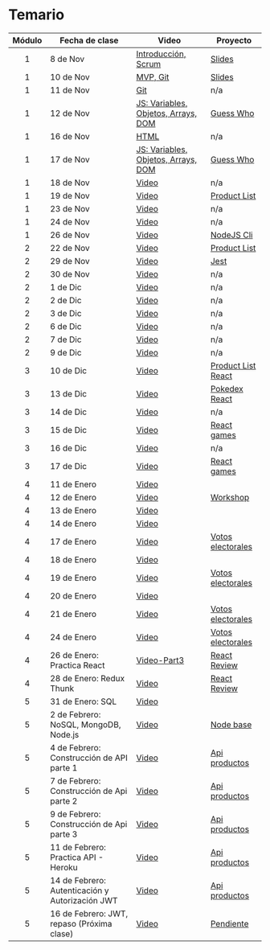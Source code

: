 # Temario

| Módulo | Fecha de clase                                  | Video                                                                                                                  | Proyecto                                                  |
| :----: | ----------------------------------------------- | ---------------------------------------------------------------------------------------------------------------------- | --------------------------------------------------------- |
|   1    | 8 de Nov                                        | [Introducción, Scrum](https://drive.google.com/file/d/17TyrV_fmIlXjleq2TPe92oL486xLkz-g/view?usp=sharing)              | [Slides](resources/slides/Scrum.pdf)                      |
|   1    | 10 de Nov                                       | [MVP, Git](https://makeitreal.s3.amazonaws.com/videos/83861016190/2021-11-11/7Dr544Lzc.mp4)                            | [Slides](resources/slides/Git.pdf)                        |
|   1    | 11 de Nov                                       | [Git](https://makeitreal.s3.amazonaws.com/videos/83861016190/2021-11-12/ggvzGJWmW.mp4)                                 | n/a                                                       |
|   1    | 12 de Nov                                       | [JS: Variables, Objetos, Arrays, DOM](https://makeitreal.s3.amazonaws.com/videos/83861016190/2021-11-13/0yatHvseF.mp4) | [Guess Who](projects/guess-who)                           |
|   1    | 16 de Nov                                       | [HTML](https://makeitreal.s3.amazonaws.com/videos/83861016190/2021-11-17/Cj3RKDxEN.mp4)                                | n/a                                                       |
|   1    | 17 de Nov                                       | [JS: Variables, Objetos, Arrays, DOM](https://makeitreal.s3.amazonaws.com/videos/83861016190/2021-11-18/O9KMWUC3I.mp4) | [Guess Who](projects/guess-who)                           |
|   1    | 18 de Nov                                       | [Video](https://makeitreal.s3.amazonaws.com/videos/83861016190/2021-11-19/s85r8EZwG.mp4)                               | n/a                                                       |
|   1    | 19 de Nov                                       | [Video](https://makeitreal.s3.amazonaws.com/videos/83861016190/2021-11-20/QdgSzsvCo.mp4)                               | [Product List](projects/product-list)                     |
|   1    | 23 de Nov                                       | [Video](https://makeitreal.s3.amazonaws.com/videos/83861016190/2021-11-24/NRAWunMKa.mp4)                               | n/a                                                       |
|   1    | 24 de Nov                                       | [Video](https://makeitreal.s3.amazonaws.com/videos/83861016190/2021-11-25/WlYjOJWbi.mp4)                               | n/a                                                       |
|   1    | 26 de Nov                                       | [Video](https://makeitreal.s3.amazonaws.com/videos/83861016190/2021-11-27/Cb6jMNLs2.mp4)                               | [NodeJS Cli](projects/nodejs-cli)                         |
|   2    | 22 de Nov                                       | [Video](https://makeitreal.s3.amazonaws.com/videos/83861016190/2021-11-23/hJIdjBvjB.mp4)                               | [Product List](projects/product-list)                     |
|   2    | 29 de Nov                                       | [Video](https://makeitreal.s3.amazonaws.com/videos/83861016190/2021-11-30/6nmNm6hTM.mp4)                               | [Jest](projects/nodejs-cli/src/__tests__)                 |
|   2    | 30 de Nov                                       | [Video](https://makeitreal.s3.amazonaws.com/videos/83861016190/2021-12-01/0eBu_NpLy.mp4)                               | n/a                                                       |
|   2    | 1 de Dic                                        | [Video](https://makeitreal.s3.amazonaws.com/videos/83861016190/2021-12-02/uh4YKsjka.mp4)                               | n/a                                                       |
|   2    | 2 de Dic                                        | [Video](https://makeitreal.s3.amazonaws.com/videos/83861016190/2021-12-03/HgxmMj9iR.mp4)                               | n/a                                                       |
|   2    | 3 de Dic                                        | [Video](https://makeitreal.s3.amazonaws.com/videos/83861016190/2021-12-04/KvZVGLQXf.mp4)                               | n/a                                                       |
|   2    | 6 de Dic                                        | [Video](https://makeitreal.s3.amazonaws.com/videos/83861016190/2021-12-07/EW2ZuHNUh.mp4)                               | n/a                                                       |
|   2    | 7 de Dic                                        | [Video](https://makeitreal.s3.amazonaws.com/videos/83861016190/2021-12-08/WYqVQFrCv.mp4)                               | n/a                                                       |
|   2    | 9 de Dic                                        | [Video](https://makeitreal.s3.amazonaws.com/videos/83861016190/2021-12-10/eZXRTOkR7.mp4)                               | n/a                                                       |
|   3    | 10 de Dic                                       | [Video](https://makeitreal.s3.amazonaws.com/videos/83861016190/2021-12-11/zReHAO2pr.mp4)                               | [Product List React](projects/products-list-react)        |
|   3    | 13 de Dic                                       | [Video](https://makeitreal.s3.amazonaws.com/videos/83861016190/2021-12-14/1tjz9YP-l.mp4)                               | [Pokedex React](projects/pokedex)                         |
|   3    | 14 de Dic                                       | [Video](https://makeitreal.s3.amazonaws.com/videos/83861016190/2021-12-15/s7GkYD3Yf.mp4)                               | n/a                                                       |
|   3    | 15 de Dic                                       | [Video](https://makeitreal.s3.amazonaws.com/videos/83861016190/2021-12-16/QtSIK_3jb.mp4)                               | [React games](projects/games)                             |
|   3    | 16 de Dic                                       | [Video](https://makeitreal.s3.amazonaws.com/videos/83861016190/2021-12-17/Vaq5__yBO.mp4)                               | n/a                                                       |
|   3    | 17 de Dic                                       | [Video](https://makeitreal.s3.amazonaws.com/videos/83861016190/2021-12-18/u97t-7CO5.mp4)                               | [React games](projects/games)                             |
|   4    | 11 de Enero                                     | [Video](https://makeitreal.s3.amazonaws.com/videos/83861016190/2022-01-12/XD4B3cKFy.mp4)                               |                                                           |
|   4    | 12 de Enero                                     | [Video](https://makeitreal.s3.amazonaws.com/videos/83861016190/2022-01-13/h5woglck6.mp4)                               | [Workshop](https://github.com/Dsantiagomj/workshop-react) |
|   4    | 13 de Enero                                     | [Video](https://makeitreal.s3.amazonaws.com/videos/83861016190/2022-01-14/nNKbzY7bf.mp4)                               |                                                           |
|   4    | 14 de Enero                                     | [Video](https://makeitreal.s3.amazonaws.com/videos/83861016190/2022-01-15/0yITlX6oH.mp4)                               |                                                           |
|   4    | 17 de Enero                                     | [Video](https://makeitreal.s3.amazonaws.com/videos/83861016190/2022-01-18/ntIK2w8xW.mp4)                               | [Votos electorales](projects/resultados-electorales)      |
|   4    | 18 de Enero                                     | [Video](https://makeitreal.s3.amazonaws.com/videos/83861016190/2022-01-19/lva6XrBrE.mp4)                               |                                                           |
|   4    | 19 de Enero                                     | [Video](https://makeitreal.s3.amazonaws.com/videos/83861016190/2022-01-20/TOBQTZWGt.mp4)                               | [Votos electorales](projects/resultados-electorales)      |
|   4    | 20 de Enero                                     | [Video](https://makeitreal.s3.amazonaws.com/videos/83861016190/2022-01-21/3oUi25jha.mp4)                               |                                                           |
|   4    | 21 de Enero                                     | [Video](https://makeitreal.s3.amazonaws.com/videos/83861016190/2022-01-22/55KAhAFcq.mp4)                               | [Votos electorales](projects/resultados-electorales)      |
|   4    | 24 de Enero                                     | [Video](https://makeitreal.s3.amazonaws.com/videos/83861016190/2022-01-25/OiZgaZV5W.mp4)                               | [Votos electorales](projects/resultados-electorales)      |
|   4    | 26 de Enero: Practica React                     | [Video-Part3](https://makeitreal.s3.amazonaws.com/videos/83064569493/2022-01-27/ad_1JdzJW.mp4)                         | [React Review](projects/react-review)                     |
|   4    | 28 de Enero: Redux Thunk                        | [Video](https://makeitreal.s3.amazonaws.com/videos/83064569493/2022-01-29/FnZRX7nC0.mp4)                               | [React Review](projects/react-review)                     |
|   5    | 31 de Enero: SQL                                | [Video](https://makeitreal.s3.amazonaws.com/videos/83064569493/2022-02-01/eo1bETdcn.mp4)                               |                                                           |
|   5    | 2 de Febrero: NoSQL, MongoDB, Node.js           | [Video](https://makeitreal.s3.amazonaws.com/videos/83064569493/2022-02-03/pkWsWiYQx.mp4)                               | [Node base](projects/node-base)                           |
|   5    | 4 de Febrero: Construcción de API parte 1       | [Video](https://makeitreal.s3.amazonaws.com/videos/83064569493/2022-02-05/J044wwSPD.mp4)                               | [Api productos](projects/api-products)                    |
|   5    | 7 de Febrero: Construcción de Api parte 2       | [Video](https://makeitreal.s3.amazonaws.com/videos/83064569493/2022-02-08/X1xd_iaKc.mp4)                               | [Api productos](projects/api-products)                    |
|   5    | 9 de Febrero: Construcción de Api parte 3       | [Video](https://makeitreal.s3.amazonaws.com/videos/83064569493/2022-02-10/ebd1DS-Uz.mp4)                               | [Api productos](projects/api-products)                    |
|   5    | 11 de Febrero: Practica API - Heroku            | [Video](https://makeitreal.s3.amazonaws.com/videos/83064569493/2022-02-12/bN5BT1_QM.mp4)                               | [Api productos](projects/api-products)                    |
|   5    | 14 de Febrero: Autenticación y Autorización JWT | [Video](https://makeitreal.s3.amazonaws.com/videos/83064569493/2022-02-15/Ce74_XWk3.mp4)                               | [Api productos](projects/api-products)                    |
|   5    | 16 de Febrero: JWT, repaso (Próxima clase)      | [Video]()                                                                                                              | [Pendiente]()                                             |
